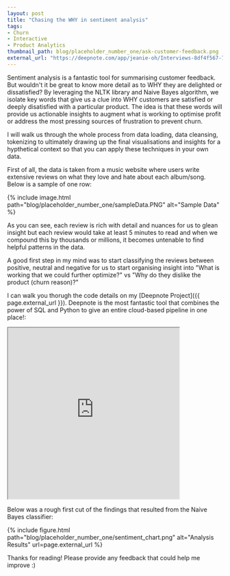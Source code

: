 ```yaml
---
layout: post
title: "Chasing the WHY in sentiment analysis"
tags:
- Churn
- Interactive
- Product Analytics
thumbnail_path: blog/placeholder_number_one/ask-customer-feedback.png
external_url: "https://deepnote.com/app/jeanie-oh/Interviews-8df4f567-748f-4a9f-b18c-3f9fea813441"
---
```


Sentiment analysis is a fantastic tool for summarising customer feedback. But wouldn't it be great to know more detail as to WHY they are delighted or dissatisfied? By leveraging the NLTK library and Naive Bayes algorithm, we isolate key words that give us a clue into WHY customers are satisfied or deeply disatisfied with a particular product. The idea is that these words will provide us actionable insights to augment what is working to optimise profit or address the most pressing sources of frustration to prevent churn.

I will walk us through the whole process from data loading, data cleansing, tokenizing to ultimately drawing up the final visualisations and insights for a hypthetical context so that you can apply these techniques in your own data.

First of all, the data is taken from a music website where users write extensive reviews on what they love and hate about each album/song. Below is a sample of one row:

{% include image.html path="blog/placeholder_number_one/sampleData.PNG" alt="Sample Data" %}

As you can see, each review is rich with detail and nuances for us to glean insight but each review would take at least 5 minutes to read and when we compound this by thousands or millions, it becomes untenable to find helpful patterns in the data.

A good first step in my mind was to start classifying the reviews between positive, neutral and negative for us to start organising insight into "What is working that we could further optimize?" vs "Why do they dislike the product (churn reason)?" 

I can walk you thorugh the code details on my [Deepnote Project]({{ page.external_url }}). Deepnote is the most fantastic tool that combines the power of SQL and Python to give an entire cloud-based pipeline in one place!:

<iframe height="400" src="https://deepnote.com/app/jeanie-oh/Interviews-8df4f567-748f-4a9f-b18c-3f9fea813441?__embedded=true" title="Interviews" width="400" allowfullscreen></iframe>

Below was a rough first cut of the findings that resulted from the Naive Bayes classifier:

{% include figure.html path="blog/placeholder_number_one/sentiment_chart.png" alt="Analysis Results" url=page.external_url %}

Thanks for reading! Please provide any feedback that could help me improve :)






